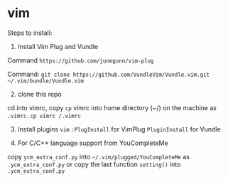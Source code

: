 # vim

Steps to install:

1. Install Vim Plug and Vundle

[Install Vim Plug]:https://github.com/junegunn/vim-plug
Command `https://github.com/junegunn/vim-plug`

[Install VundleVim]:https://github.com/VundleVim/Vundle.vim
Command: `git clone https://github.com/VundleVim/Vundle.vim.git ~/.vim/bundle/Vundle.vim`

2. clone this repo

cd into vimrc, copy `cp` vimrc into home directory (~/) on the machine as `.vimrc`.
`cp vimrc /.vimrc`

3. Install plugins
`vim`
`:PlugInstall` for VimPlug
`PluginInstall` for Vundle

4. For C/C++ language support from YouCompleteMe

copy `ycm_extra_conf.py` into `~/.vim/plugged/YouCompleteMe` as `.ycm_extra_conf.py`
or copy the last function `setting()` into `.ycm_extra_conf.py`
